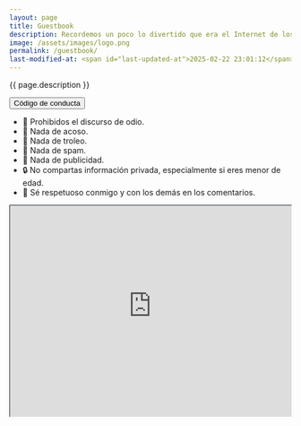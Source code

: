 ```yaml
---
layout: page
title: Guestbook
description: Recordemos un poco lo divertido que era el Internet de los '2000s. Puedes dejarme un mensaje o un saludo por aquí y también ver los mensajes de otras personas. ✌️
image: /assets/images/logo.png
permalink: /guestbook/
last-modified-at: <span id="last-updated-at">2025-02-22 23:01:12</span>
---
```


<p class="text-center">{{ page.description }}</p>

<div class="text-center">
<button id="btn-code-of-conduct" class="btn btn-primary collapsed" data-toggle="collapse" data-target="#collapseCodeOfConduct" role="button" aria-expanded="false" aria-controls="collapseCodeOfConduct">
    <i class="fa-solid fa-plus"></i> Código de conducta
</button>
</div>

<div class="collapse" id="collapseCodeOfConduct">
<ul>
<li>🚫 Prohibidos el discurso de odio.</li>
<li>🚫 Nada de acoso.</li>
<li>🚫 Nada de troleo.</li>
<li>🚫 Nada de spam.</li>
<li>🚫 Nada de publicidad.</li>
<li>🔒 No compartas información privada, especialmente si eres menor de edad.</li>
<li>🤝 Sé respetuoso conmigo y con los demás en los comentarios.</li>
</ul>
</div>

<div style="position: relative; width: 100%; padding-top: 75%; height: 0; overflow: hidden;">
<iframe
src="https://luiscarlospando.atabook.org/"
style="position: absolute; top: 0; left: 0; width: 100%; height: 100%; border: 1px solid #151f28;"
loading="lazy"
allowfullscreen>
</iframe>
</div>

